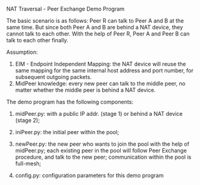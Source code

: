 NAT Traversal - Peer Exchange Demo Program

The basic scenario is as follows:
Peer R can talk to Peer A and B at the same time. But since both Peer A and B are behind a NAT device, they cannot talk to each other. With the help of Peer R, Peer A and Peer B can talk to each other finally.

Assumption:
1. EIM - Endpoint Independent Mapping: the NAT device will reuse the same mapping for the same internal host address and port number, for subsequent outgoing packets.
2. MidPeer knowledge: every new peer can talk to the middle peer, no matter whether the middle peer is behind a NAT device.

The demo program has the following components:
1. midPeer.py: with a public IP addr. (stage 1) or behind a NAT device (stage 2);

2. iniPeer.py: the initial peer within the pool;

3. newPeer.py: the new peer who wants to join the pool with the help of midPeer.py; each existing peer in the pool will follow Peer Exchange procedure, and talk to the new peer; communication within the pool is full-mesh;

4. config.py: configuration parameters for this demo program

